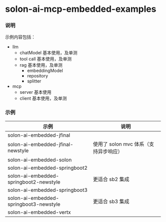 # solon-ai-mcp-embedded-examples


### 说明

示例内容包括：

* llm
  * chatModel 基本使用，及单测
  * tool call 基本使用，及单测
  * rag 基本使用，及单测
    * embeddingModel
    * repository
    * splitter
* mcp 
  * server 基本使用
  * client 基本使用，及单测

### 示例


| 示例                                     | 说明                       |
|----------------------------------------|--------------------------|
| solon-ai-embedded-jfinal               |                          |
| solon-ai-embedded-jfinal-newstyle      | 使用了 solon mvc 体系（支持异步响应） |
| solon-ai-embedded-solon                |                          |
| solon-ai-embedded-springboot2          |                          |
| solon-ai-embedded-springboot2-newstyle | 更适合 sb2 集成               |
| solon-ai-embedded-springboot3          |                          |
| solon-ai-embedded-springboot3-newstyle | 更适合 sb3 集成               |
| solon-ai-embedded-vertx                |                          |
